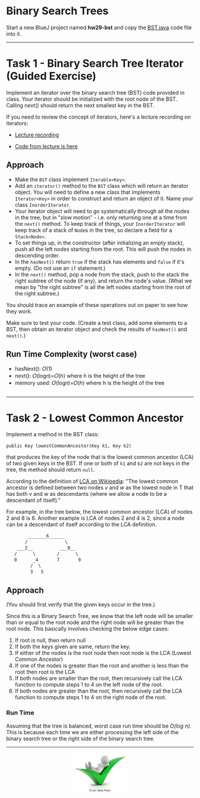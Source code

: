 # Binary Search Trees

Start a new BlueJ project named **hw29-bst** and copy the [BST.java](../code/BST.java) code file into it.

---

# Task 1 - Binary Search Tree Iterator (Guided Exercise)

Implement an iterator over the binary search tree (BST) code provided in class. Your iterator should be initialized with the root node of the BST. Calling next() should return the next smallest key in the BST.

If you need to review the concept of iterators, here's a lecture recording on iterators:

- [Lecture recording](https://berry.zoom.us/rec/share/k4_a3bZANAiNb_UA9G6EjzO-VmNdvyyeNMjmwZjg7FOCIq5QIWWrkBpkAXEm-KWi.UG21vKwLKj1RiVAy)
 
- [Code from lecture is here](../../lec28-iterator/in-class/)


## Approach

- Make the `BST` class implement `Iterable<Key>`.
- Add an `iterator()` method to the `BST` class which will return an iterator object. You will need to define a new class that implements `Iterator<Key>` in order to construct and return an object of it. Name your class `InorderIterator`.
- Your iterator object will need to go systematically through all the nodes in the tree, but in "slow motion" - i.e. only returning one at a time from the `next()` method. To keep track of things, your `InorderIterator` will keep track of a stack of `Node`s in the tree, so declare a field for a `Stack<Node>`.
-  To set things up, in the constructor (after initializing an empty stack), push all the left nodes starting from the root. This will push the nodes in descending order.
- In the `hasNext()` return `true` if the stack has elements and `false` if it's empty. (Do not use an `if` statement.)
- In the `next()` method, pop a node from the stack, push to the stack the right subtree of the node (if any), and return the node's value. (What we mean by "the right subtree" is all the left nodes starting from the root of the right subtree.)

You should trace an example of these operations out on paper to see how they work.

Make sure to test your code. (Create a test class, add some elements to a BST, then obtain an iterator object and check the results of `hasNext()` and `next()`.)


## Run Time Complexity (worst case)

- hasNext(): 𝑂(1)
- next(): 𝑂(log𝑛)=𝑂(ℎ)  where h is the height of the tree
- memory used: 𝑂(log𝑛)=𝑂(ℎ) where h is the height of the tree

```
```


---

# Task 2 - Lowest Common Ancestor

Implement a method in the BST class:

```
public Key lowestCommonAncestor(Key k1, Key k2)
```

that produces the key of the node that is the lowest common ancestor (LCA) of two given keys in the BST. If one or both of `k1` and `k2` are not keys in the tree, the method should return `null`.

According to the definition of [LCA on Wikipedia](https://en.wikipedia.org/wiki/Lowest_common_ancestor): "The lowest common ancestor is defined between two nodes *v* and *w* as the lowest node in T that has both *v* and *w* as descendants (where we allow a node to be a descendant of itself)."

For example, in the tree below, the lowest common ancestor (LCA) of nodes 2 and 8 is 6. Another example is LCA of nodes 2 and 4 is 2, since a node can be a descendant of itself according to the LCA definition.

```
        _______6______
       /              \
    ___2__          ___8__
   /      \        /      \
   0      _4       7       9
         /  \
         3   5
```

## Approach

(You should first verify that the given keys occur in the tree.)

Since this is a Binary Search Tree, we know that the left node will be smaller than or equal to the root node and the right node will be greater than the root node. This basically involves checking the below edge cases:

1. If root is null, then return null
1. If both the keys given are same, return the key.
1. If either of the nodes is the root node then root node is the LCA (Lowest Common Ancestor)
1. If one of the nodes is greater than the root and another is less than the root then root is the LCA
1. If both nodes are smaller than the root, then recursively call the LCA function to compute steps 1 to 4 on the left node of the root.
1. If both nodes are greater than the root, then recursively call the LCA function to compute steps 1 to 4 on the right node of the root.

### Run Time

Assuming that the tree is balanced, worst case run time should be *O(log n)*. This is because each time we are either processing the left side of the binary search tree or the right side of the binary search tree.

---

<center>
<img src="../../3d-small-people-all-is-well-a-little-man-lies-on-a-big-positive-symbol-drawing_csp25435404.jpg" width="150px"></center>

